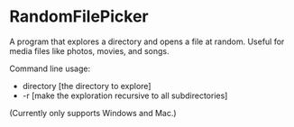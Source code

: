 # RandomFilePicker
A program that explores a directory and opens a file at random. Useful for media files like photos, movies, and songs.

Command line usage:
* directory [the directory to explore]
* -r [make the exploration recursive to all subdirectories]
 
(Currently only supports Windows and Mac.)
